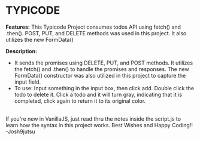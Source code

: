 # TYPICODE

**Features:**
This Typicode Project consumes todos API using fetch() and .then(). POST, PUT, and DELETE methods was used in this project. It also utilizes the new FormData()

**Description:**
- It sends the promises using DELETE, PUT, and POST methods. It utilizes the fetch() and .then() to handle the promises and responses. The new FormData() constructor was also utilized in this project to capture the input field.
- To use:
Input something in the input box, then click add. Double click the todo to delete it. Click a todo and it will turn gray, indicating that it is completed, click again to return it to its original color. 
<br>
If you're new in VanillaJS, just read thru the notes inside the script.js to learn how the syntax in this project works.
Best Wishes and Happy Coding!!
-Josh9jutsu